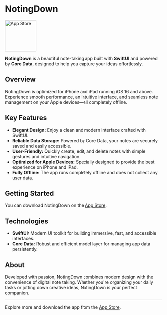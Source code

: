 # NotingDown

<a href="https://apps.apple.com/us/app/notingdown/id6742340327">
  <img src="https://is1-ssl.mzstatic.com/image/thumb/Purple221/v4/96/f4/3b/96f43bde-521f-ce7b-9d38-c585826f6e54/AppIcon-0-0-1x_U007epad-0-1-85-220.png/460x0w.webp" alt="App Store" width="100">
</a>

**NotingDown** is a beautiful note-taking app built with **SwiftUI** and powered by **Core Data**, designed to help you capture your ideas effortlessly.

## Overview

NotingDown is optimized for iPhone and iPad running iOS 16 and above. Experience smooth performance, an intuitive interface, and seamless note management on your Apple devices—all completely offline.

## Key Features

- **Elegant Design:** Enjoy a clean and modern interface crafted with SwiftUI.
- **Reliable Data Storage:** Powered by Core Data, your notes are securely saved and easily accessible.
- **User-Friendly:** Quickly create, edit, and delete notes with simple gestures and intuitive navigation.
- **Optimized for Apple Devices:** Specially designed to provide the best experience on iPhone and iPad.
- **Fully Offline:** The app runs completely offline and does not collect any user data.

## Getting Started

You can download NotingDown on the [App Store](https://apps.apple.com/in/app/notingdown/id6742340327).

## Technologies

- **SwiftUI:** Modern UI toolkit for building immersive, fast, and accessible interfaces.
- **Core Data:** Robust and efficient model layer for managing app data persistently.

## About

Developed with passion, NotingDown combines modern design with the convenience of digital note taking. Whether you're organizing your daily tasks or jotting down creative ideas, NotingDown is your perfect companion.

---

Explore more and download the app from the [App Store](https://apps.apple.com/in/app/notingdown/id6742340327).